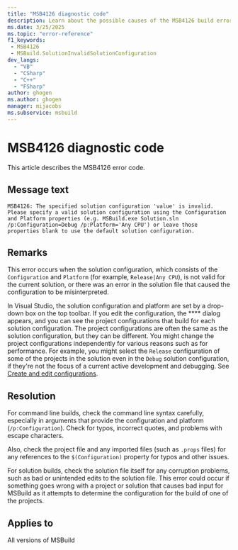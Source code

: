 ```yaml
---
title: "MSB4126 diagnostic code"
description: Learn about the possible causes of the MSB4126 build error and get troubleshooting tips.
ms.date: 3/25/2025
ms.topic: "error-reference"
f1_keywords:
 - MSB4126
 - MSBuild.SolutionInvalidSolutionConfiguration
dev_langs:
  - "VB"
  - "CSharp"
  - "C++"
  - "FSharp"
author: ghogen
ms.author: ghogen
manager: mijacobs
ms.subservice: msbuild
---
```


# MSB4126 diagnostic code

<!-- :::ErrorDefinitionDescription::: -->
<!-- :::editable-content name="introDescription"::: -->
This article describes the MSB4126 error code.
<!-- :::editable-content-end::: -->

## Message text

`MSB4126: The specified solution configuration 'value' is invalid. Please specify a valid solution configuration using the Configuration and Platform properties (e.g. MSBuild.exe Solution.sln /p:Configuration=Debug /p:Platform='Any CPU') or leave those properties blank to use the default solution configuration.`

<!-- :::editable-content name="postOutputDescription"::: -->
<!--
{StrBegin="MSB4126: "}UE: The solution filename is provided separately to loggers.
-->
<!-- :::editable-content-end::: -->
<!-- :::ErrorDefinitionDescription-end::: -->

## Remarks

This error occurs when the solution configuration, which consists of the `Configuration` and `Platform` (for example, `Release|Any CPU`), is not valid for the current solution, or there was an error in the solution file that caused the configuration to be misinterpreted.

In Visual Studio, the solution configuration and platform are set by a drop-down box on the top toolbar. If you edit the configuration, the **** dialog appears, and you can see the project configurations that build for each solution configuration. The project configurations are often the same as the solution configuration, but they can be different. You might change the project configurations independently for various reasons such as for performance. For example, you might select the `Release` configuration of some of the projects in the solution even in the `Debug` solution configuration, if they're not the focus of a current active development and debugging. See [Create and edit configurations](../../ide/how-to-create-and-edit-configurations.md).

## Resolution

For command line builds, check the command line syntax carefully, especially in arguments that provide the configuration and platform (`/p:Configuration`). Check for typos, incorrect quotes, and problems with escape characters.


Also, check the project file and any imported files (such as `.props` files) for any references to the `$(Configuration)` property for typos and other issues.

For solution builds, check the solution file itself for any corruption problems, such as bad or unintended edits to the solution file. This error could occur if something goes wrong with a project or solution that causes bad input for MSBuild as it attempts to determine the configuration for the build of one of the projects.
<!-- :::editable-content-end::: -->
<!-- :::ErrorDefinitionDescription-end::: -->

## Applies to

All versions of MSBuild
